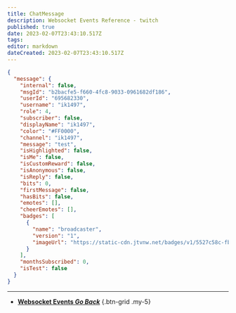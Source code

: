 ```yaml
---
title: ChatMessage
description: Websocket Events Reference - twitch
published: true
date: 2023-02-07T23:43:10.517Z
tags: 
editor: markdown
dateCreated: 2023-02-07T23:43:10.517Z
---
```


```json
{
  "message": {
    "internal": false,
    "msgId": "b2bacfe5-f660-4fc8-9033-0961682df186",
    "userId": "695682330",
    "username": "ik1497",
    "role": 4,
    "subscriber": false,
    "displayName": "ik1497",
    "color": "#FF0000",
    "channel": "ik1497",
    "message": "test",
    "isHighlighted": false,
    "isMe": false,
    "isCustomReward": false,
    "isAnonymous": false,
    "isReply": false,
    "bits": 0,
    "firstMessage": false,
    "hasBits": false,
    "emotes": [],
    "cheerEmotes": [],
    "badges": [
      {
        "name": "broadcaster",
        "version": "1",
        "imageUrl": "https://static-cdn.jtvnw.net/badges/v1/5527c58c-fb7d-422d-b71b-f309dcb85cc1/3"
      }
    ],
    "monthsSubscribed": 0,
    "isTest": false
  }
}
```
---

- [<i class="mdi mdi-chevron-left"></i>**Websocket Events *Go Back***](/Servers-Clients/WebSocket-Server/Events)
{.btn-grid .my-5}